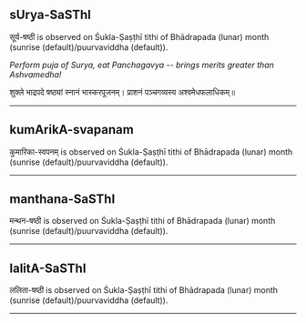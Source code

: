 ## sUrya-SaSThI
सूर्य-षष्ठी is observed on Śukla-Ṣaṣṭhī tithi of Bhādrapada (lunar) month (sunrise (default)/puurvaviddha (default)).

_Perform puja of Surya, eat Panchagavya -- brings merits greater than Ashvamedha!_

शुक्ले भाद्रपदे षष्ठ्यां स्नानं भास्करपूजनम्।
प्राशनं पञ्चगव्यस्य अश्वमेधफलाधिकम्॥

---
## kumArikA-svapanam
कुमारिका-स्वपनम् is observed on Śukla-Ṣaṣṭhī tithi of Bhādrapada (lunar) month (sunrise (default)/puurvaviddha (default)).



---
## manthana-SaSThI
मन्थन-षष्ठी is observed on Śukla-Ṣaṣṭhī tithi of Bhādrapada (lunar) month (sunrise (default)/puurvaviddha (default)).



---
## lalitA-SaSThI
ललिता-षष्ठी is observed on Śukla-Ṣaṣṭhī tithi of Bhādrapada (lunar) month (sunrise (default)/puurvaviddha (default)).



---
